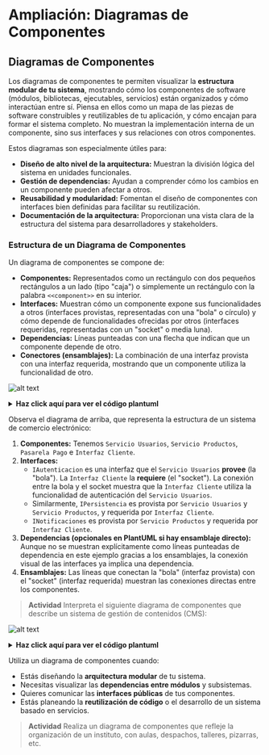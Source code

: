 # Ampliación: Diagramas de Componentes

## Diagramas de Componentes

Los diagramas de componentes te permiten visualizar la **estructura modular de tu sistema**, mostrando cómo los componentes de software (módulos, bibliotecas, ejecutables, servicios) están organizados y cómo interactúan entre sí. Piensa en ellos como un mapa de las piezas de software construibles y reutilizables de tu aplicación, y cómo encajan para formar el sistema completo. No muestran la implementación interna de un componente, sino sus interfaces y sus relaciones con otros componentes.

Estos diagramas son especialmente útiles para:

  * **Diseño de alto nivel de la arquitectura:** Muestran la división lógica del sistema en unidades funcionales.
  * **Gestión de dependencias:** Ayudan a comprender cómo los cambios en un componente pueden afectar a otros.
  * **Reusabilidad y modularidad:** Fomentan el diseño de componentes con interfaces bien definidas para facilitar su reutilización.
  * **Documentación de la arquitectura:** Proporcionan una vista clara de la estructura del sistema para desarrolladores y stakeholders.

### Estructura de un Diagrama de Componentes

Un diagrama de componentes se compone de:

  * **Componentes:** Representados como un rectángulo con dos pequeños rectángulos a un lado (tipo "caja") o simplemente un rectángulo con la palabra `<<component>>` en su interior.
  * **Interfaces:** Muestran cómo un componente expone sus funcionalidades a otros (interfaces provistas, representadas con una "bola" o círculo) y cómo depende de funcionalidades ofrecidas por otros (interfaces requeridas, representadas con un "socket" o media luna).
  * **Dependencias:** Líneas punteadas con una flecha que indican que un componente depende de otro.
  * **Conectores (ensamblajes):** La combinación de una interfaz provista con una interfaz requerida, mostrando que un componente utiliza la funcionalidad de otro.

![alt text](image-2.png)

<details>
<summary>
<strong>Haz click aquí para ver el código plantuml </strong>
</summary>

```plantuml
@startuml
interface IAutenticacion
interface IPersistencia
interface INotificaciones

component "Servicio Usuarios" as SU {
  IAutenticacion -[hidden]-> SU
  IPersistencia -[hidden]-> SU
}

component "Servicio Productos" as SP {
  IPersistencia -[hidden]-> SP
  INotificaciones -[hidden]-> SP
}

component "Pasarela Pago" as PP

component "Interfaz Cliente" as IC {
  IC --o IAutenticacion
  IC --o IPersistencia
  IC --o INotificaciones
  IC --o PP
}

SU -[hidden]up- IAutenticacion
SU -[hidden]down- IPersistencia

SP -[hidden]up- IPersistencia
SP -[hidden]down- INotificaciones

IC .right.> IAutenticacion : "requiere"
IC .right.> IPersistencia : "requiere"
IC .right.> INotificaciones : "requiere"
IC .right.> PP : "utiliza"

IAutenticacion o-- SU
IPersistencia o-- SU
IPersistencia o-- SP
INotificaciones o-- SP
@enduml
```

</details>

Observa el diagrama de arriba, que representa la estructura de un sistema de comercio electrónico:

1.  **Componentes:** Tenemos `Servicio Usuarios`, `Servicio Productos`, `Pasarela Pago` e `Interfaz Cliente`.
2.  **Interfaces:**
      * `IAutenticacion` es una interfaz que el `Servicio Usuarios` **provee** (la "bola"). La `Interfaz Cliente` la **requiere** (el "socket"). La conexión entre la bola y el socket muestra que la `Interfaz Cliente` utiliza la funcionalidad de autenticación del `Servicio Usuarios`.
      * Similarmente, `IPersistencia` es provista por `Servicio Usuarios` y `Servicio Productos`, y requerida por `Interfaz Cliente`.
      * `INotificaciones` es provista por `Servicio Productos` y requerida por `Interfaz Cliente`.
3.  **Dependencias (opcionales en PlantUML si hay ensamblaje directo):** Aunque no se muestran explícitamente como líneas punteadas de dependencia en este ejemplo gracias a los ensamblajes, la conexión visual de las interfaces ya implica una dependencia.
4.  **Ensamblajes:** Las líneas que conectan la "bola" (interfaz provista) con el "socket" (interfaz requerida) muestran las conexiones directas entre los componentes.

> **Actividad**
> Interpreta el siguiente diagrama de componentes que describe un sistema de gestión de contenidos (CMS):

![alt text](image-3.png)

<details>
<summary>
<strong>Haz click aquí para ver el código plantuml</strong>
</summary>

```plantuml
@startuml
interface IContenido
interface IUsuarios
interface IAlmacenamiento

component "Módulo Administración" as MA
component "Módulo Publicación" as MP
component "Base de Datos" as BD
component "Motor de Búsqueda" as MB

IAlmacenamiento o-- BD
IContenido o-- MB

MA --o IContenido
MA --o IUsuarios
MA --o IAlmacenamiento

MP --o IContenido
MP --o IAlmacenamiento
@enduml
```

</details>

Utiliza un diagrama de componentes cuando:

  * Estás diseñando la **arquitectura modular** de tu sistema.
  * Necesitas visualizar las **dependencias entre módulos** y subsistemas.
  * Quieres comunicar las **interfaces públicas** de tus componentes.
  * Estás planeando la **reutilización de código** o el desarrollo de un sistema basado en servicios.

> **Actividad**
> Realiza un diagrama de componentes que refleje la organización de un instituto, con aulas, despachos, talleres, pizarras, etc.